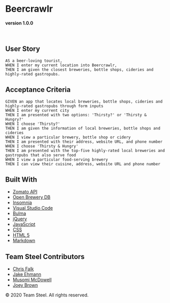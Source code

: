 # Beercrawlr

**version 1.0.0**

<br>

## User Story

```
AS a beer-loving tourist, 
WHEN I enter my current location into Beercrawlr, 
THEN I am given the closest breweries, bottle shops, cideries and highly-rated gastropubs.
```

## Acceptance Criteria

```
GIVEN an app that locates local breweries, bottle shops, cideries and highly-rated gastropubs through form inputs
WHEN I enter my current city
THEN I am presented with two options: 'Thirsty?' or 'Thirsty & Hungry?'
WHEN I choose 'Thirsty?'
THEN I am given the information of local breweries, bottle shops and cideries
WHEN I view a particular brewery, bottle shop or cidery
THEN I am presented with their address, website URL, and phone number
WHEN I choose 'Thirsty & Hungry'
THEN I am presented with the top-five highly-rated local breweries and gastropubs that also serve food
WHEN I view a particular food-serving brewery
THEN I can view their cuisine, address, website URL and phone number
```


## Built With

* [Zomato API](https://developers.zomato.com/api)
* [Open Brewery DB](https://www.openbrewerydb.org/)
* [Insomnia](https://insomnia.rest/)
* [Visual Studio Code](https://code.visualstudio.com/)
* [Bulma](https://bulma.io/)
* [jQuery](https://jquery.com/)
* [JavaScript](https://developer.mozilla.org/en-US/docs/Web/JavaScript)
* [CSS](https://developer.mozilla.org/en-US/docs/Web/CSS)
* [HTML 5](https://developer.mozilla.org/en-US/docs/Web/Guide/HTML/HTML5)
* [Markdown](https://guides.github.com/features/mastering-markdown/) 


## Team Steel Contributors

* [Chris Falk](https://github.com/chrisfalk88)
* [Jake Ehmann](https://github.com/jakeehmann42)
* [Musomi McDowell](https://github.com/musomijr)
* [Joey Brown](https://github.com/joeybrown-ctrl)



&copy; 2020 Team Steel. All rights reserved.